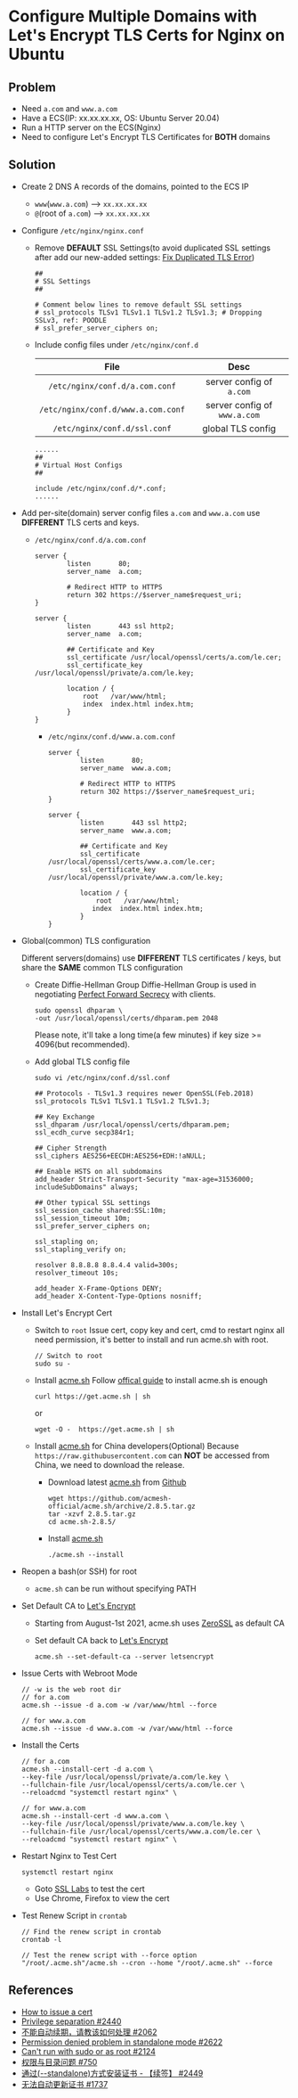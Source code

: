 # Configure Multiple Domains with Let's Encrypt TLS Certs for Nginx on Ubuntu

## Problem
* Need `a.com` and `www.a.com`
* Have a ECS(IP: xx.xx.xx.xx, OS: Ubuntu Server 20.04)
* Run a HTTP server on the ECS(Nginx)
* Need to configure Let's Encrypt TLS Certificates for **BOTH** domains

## Solution
* Create 2 DNS A records of the domains, pointed to the ECS IP
  * `www`(`www.a.com`) --> `xx.xx.xx.xx`
  * `@`(root of `a.com`) --> `xx.xx.xx.xx`
* Configure `/etc/nginx/nginx.conf`
  * Remove **DEFAULT** SSL Settings(to avoid duplicated SSL settings after add our new-added settings: [Fix Duplicated TLS Error](https://github.com/northbright/Notes/blob/master/nginx/fix-duplicated-tls-error.md))
    ```
    ##
    # SSL Settings
    ##

    # Comment below lines to remove default SSL settings
    # ssl_protocols TLSv1 TLSv1.1 TLSv1.2 TLSv1.3; # Dropping SSLv3, ref: POODLE
    # ssl_prefer_server_ciphers on;
    ```
  * Include config files under `/etc/nginx/conf.d`
    
    | File | Desc |
    | :--: | :--: |
    | `/etc/nginx/conf.d/a.com.conf` | server config of `a.com` |
    | `/etc/nginx/conf.d/www.a.com.conf` | server config of `www.a.com` |
    | `/etc/nginx/conf.d/ssl.conf` | global TLS config | 


    ```
    ......
    ##
    # Virtual Host Configs
    ##

    include /etc/nginx/conf.d/*.conf;
    ......
    ```

* Add per-site(domain) server config files
  `a.com` and `www.a.com` use **DIFFERENT** TLS certs and keys.

  * `/etc/nginx/conf.d/a.com.conf`

    ```
    server {
            listen       80;
            server_name  a.com;

            # Redirect HTTP to HTTPS
            return 302 https://$server_name$request_uri;
    }

    server {
            listen       443 ssl http2;
            server_name  a.com;

            ## Certificate and Key
            ssl_certificate /usr/local/openssl/certs/a.com/le.cer;
            ssl_certificate_key /usr/local/openssl/private/a.com/le.key;

            location / {
                root   /var/www/html;
                index  index.html index.htm;
            }
    }
    ```

    * `/etc/nginx/conf.d/www.a.com.conf`

      ```
      server {
              listen       80;
              server_name  www.a.com;
 
              # Redirect HTTP to HTTPS
              return 302 https://$server_name$request_uri;
      }

      server {
              listen       443 ssl http2;
              server_name  www.a.com;

              ## Certificate and Key
              ssl_certificate /usr/local/openssl/certs/www.a.com/le.cer;
              ssl_certificate_key /usr/local/openssl/private/www.a.com/le.key;

              location / {
                  root   /var/www/html;
                 index  index.html index.htm;
              }
      }
      ```
    
* Global(common) TLS configuration

  Different servers(domains) use **DIFFERENT** TLS certificates / keys,
  but share the **SAME** common TLS configuration

  * Create Diffie-Hellman Group
    Diffie-Hellman Group is used in negotiating [Perfect Forward Secrecy](https://en.wikipedia.org/wiki/Forward_secrecy) with clients.

    ```
    sudo openssl dhparam \
    -out /usr/local/openssl/certs/dhparam.pem 2048
    ```

    Please note, it'll take a long time(a few minutes) if key size >= 4096(but recommended).

  * Add global TLS config file

    ```
    sudo vi /etc/nginx/conf.d/ssl.conf
    ```

    ```
    ## Protocols - TLSv1.3 requires newer OpenSSL(Feb.2018)
    ssl_protocols TLSv1 TLSv1.1 TLSv1.2 TLSv1.3;

    ## Key Exchange
    ssl_dhparam /usr/local/openssl/certs/dhparam.pem;
    ssl_ecdh_curve secp384r1;

    ## Cipher Strength
    ssl_ciphers AES256+EECDH:AES256+EDH:!aNULL;

    ## Enable HSTS on all subdomains
    add_header Strict-Transport-Security "max-age=31536000; includeSubDomains" always;

    ## Other typical SSL settings
    ssl_session_cache shared:SSL:10m;
    ssl_session_timeout 10m;
    ssl_prefer_server_ciphers on;

    ssl_stapling on;
    ssl_stapling_verify on;

    resolver 8.8.8.8 8.8.4.4 valid=300s;
    resolver_timeout 10s;

    add_header X-Frame-Options DENY;
    add_header X-Content-Type-Options nosniff;  
    ```
* Install Let's Encrypt Cert
  * Switch to `root`
    Issue cert, copy key and cert, cmd to restart nginx all need permission, it's better to install and run acme.sh with root.

    ```
    // Switch to root
    sudo su -
    ```

  * Install [acme.sh](https://github.com/acmesh-official)
    Follow [offical guide](https://github.com/acmesh-official/acme.sh#1-how-to-install) to install acme.sh is enough

    ```
    curl https://get.acme.sh | sh
    ```
    or

    ```
    wget -O -  https://get.acme.sh | sh
    ```

  * Install [acme.sh](https://github.com/acmesh-official) for China developers(Optional)
    Because `https://raw.githubusercontent.com` can **NOT** be accessed from China, we need to download the release.

    * Download latest [acme.sh](https://github.com/acmesh-official) from [Github](https://github.com/acmesh-official/acme.sh/releases)


      ```
      wget https://github.com/acmesh-official/acme.sh/archive/2.8.5.tar.gz
      tar -xzvf 2.8.5.tar.gz
      cd acme.sh-2.8.5/
      ```

    * Install [acme.sh](https://github.com/acmesh-official)

      ```
      ./acme.sh --install
      ```

* Reopen a bash(or SSH) for root
  * `acme.sh` can be run without specifying PATH

* Set Default CA to [Let's Encrypt](https://letsencrypt.org/)
  * Starting from August-1st 2021, acme.sh uses [ZeroSSL](https://zerossl.com/) as default CA
  * Set default CA back to [Let's Encrypt](https://letsencrypt.org/)

    ```
    acme.sh --set-default-ca --server letsencrypt
    ```

* Issue Certs with Webroot Mode
  ```
  // -w is the web root dir
  // for a.com
  acme.sh --issue -d a.com -w /var/www/html --force

  // for www.a.com
  acme.sh --issue -d www.a.com -w /var/www/html --force
  ```

* Install the Certs
  ```
  // for a.com
  acme.sh --install-cert -d a.com \
  --key-file /usr/local/openssl/private/a.com/le.key \
  --fullchain-file /usr/local/openssl/certs/a.com/le.cer \
  --reloadcmd "systemctl restart nginx" \

  // for www.a.com
  acme.sh --install-cert -d www.a.com \
  --key-file /usr/local/openssl/private/www.a.com/le.key \
  --fullchain-file /usr/local/openssl/certs/www.a.com/le.cer \
  --reloadcmd "systemctl restart nginx" \

* Restart Nginx to Test Cert
  ```
  systemctl restart nginx
  ```

  * Goto [SSL Labs](https://www.ssllabs.com/ssltest/) to test the cert
  * Use Chrome, Firefox to view the cert

* Test Renew Script in `crontab`
  ```
  // Find the renew script in crontab
  crontab -l
  ```

  ```
  // Test the renew script with --force option
  "/root/.acme.sh"/acme.sh --cron --home "/root/.acme.sh" --force
  ```

## References
* [How to issue a cert](https://github.com/acmesh-official/acme.sh/wiki/How-to-issue-a-cert)
* [Privilege separation #2440](https://github.com/acmesh-official/acme.sh/issues/2440#issuecomment-536139894)
* [不能自动续期，请教该如何处理 #2062](https://github.com/acmesh-official/acme.sh/issues/2062#issuecomment-457890843)
* [Permission denied problem in standalone mode #2622](https://github.com/acmesh-official/acme.sh/issues/2622)
* [Can't run with sudo or as root #2124](https://github.com/acmesh-official/acme.sh/issues/2124)
* [权限与目录问题 #750](https://github.com/acmesh-official/acme.sh/issues/750)
* [通过(--standalone)方式安装证书 - 【续签】 #2449](https://github.com/acmesh-official/acme.sh/issues/2449)
* [无法自动更新证书 #1737](https://github.com/acmesh-official/acme.sh/issues/1737)
